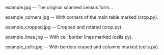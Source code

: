 
example.jpg -- The original scanned census form...

example\_corners.jpg -- With corners of the main table marked (crop.py).

example\_cropped.jpg -- Cropped and rotated (crop.py).

example\_lines.jpg -- With cell border lines marked (cells.py).

example\_cells.jpg -- With borders erased and columns marked (cells.py).
